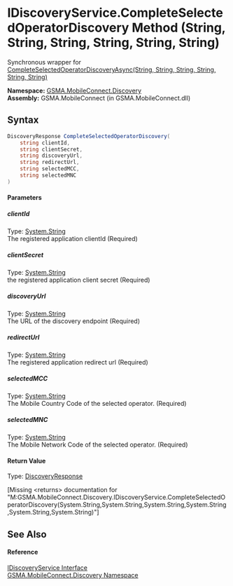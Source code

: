 IDiscoveryService.CompleteSelectedOperatorDiscovery Method (String, String, String, String, String, String)
===========================================================================================================
Synchronous wrapper for [CompleteSelectedOperatorDiscoveryAsync(String, String, String, String, String, String)][1]

**Namespace:** [GSMA.MobileConnect.Discovery][2]  
**Assembly:** GSMA.MobileConnect (in GSMA.MobileConnect.dll)

Syntax
------

```csharp
DiscoveryResponse CompleteSelectedOperatorDiscovery(
	string clientId,
	string clientSecret,
	string discoveryUrl,
	string redirectUrl,
	string selectedMCC,
	string selectedMNC
)
```

#### Parameters

##### *clientId*
Type: [System.String][3]  
The registered application clientId (Required)

##### *clientSecret*
Type: [System.String][3]  
the registered application client secret (Required)

##### *discoveryUrl*
Type: [System.String][3]  
The URL of the discovery endpoint (Required)

##### *redirectUrl*
Type: [System.String][3]  
The registered application redirect url (Required)

##### *selectedMCC*
Type: [System.String][3]  
The Mobile Country Code of the selected operator. (Required)

##### *selectedMNC*
Type: [System.String][3]  
The Mobile Network Code of the selected operator. (Required)

#### Return Value
Type: [DiscoveryResponse][4]  

[Missing &lt;returns> documentation for "M:GSMA.MobileConnect.Discovery.IDiscoveryService.CompleteSelectedOperatorDiscovery(System.String,System.String,System.String,System.String,System.String,System.String)"]


See Also
--------

#### Reference
[IDiscoveryService Interface][5]  
[GSMA.MobileConnect.Discovery Namespace][2]  

[1]: CompleteSelectedOperatorDiscoveryAsync_1.md
[2]: ../README.md
[3]: http://msdn.microsoft.com/en-us/library/s1wwdcbf
[4]: ../DiscoveryResponse/README.md
[5]: README.md
[6]: ../../_icons/Help.png